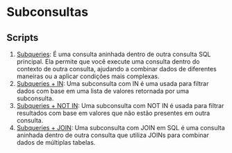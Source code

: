 # Subconsultas

## Scripts
1. [Subqueries](01%20Subqueries.md): É uma consulta aninhada dentro de outra consulta SQL principal. Ela permite que você execute uma consulta dentro do contexto de outra consulta, ajudando a combinar dados de diferentes maneiras ou a aplicar condições mais complexas.
2. [Subqueries + IN](02%20Subqueries%20%2B%20IN.md): Uma subconsulta com IN é uma usada para filtrar dados com base em uma lista de valores retornada por uma subconsulta.
3. [Subqueries + NOT IN](03%20Subqueries%20%2B%20NOT%20IN.md): Uma subconsulta com NOT IN é usada para filtrar resultados com base em valores que não estão presentes em outra consulta.
4. [Subqueries + JOIN](04%20Subqueries%20+%20JOIN.md): Uma subconsulta com JOIN em SQL é uma consulta aninhada dentro de outra consulta que utiliza JOINs para combinar dados de múltiplas tabelas.
